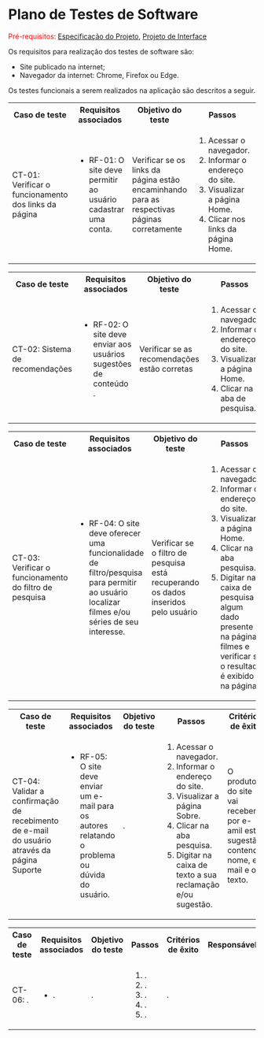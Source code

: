 # Plano de Testes de Software

<span style="color:red">Pré-requisitos: <a href="https://github.com/ICEI-PUC-Minas-PMV-ADS/pmv-ads-2024-1-e1-proj-web-t6-pmv-ads-2024-1-e1-projeto_entreteniment/blob/main/documentos/02-Especifica%C3%A7%C3%A3o%20do%20Projeto.md"> Especificação do Projeto</a></span>, <a href="https://github.com/ICEI-PUC-Minas-PMV-ADS/pmv-ads-2024-1-e1-proj-web-t6-pmv-ads-2024-1-e1-projeto_entreteniment/blob/main/documentos/04-Projeto%20de%20Interface.md"> Projeto de Interface</a>

Os requisitos para realização dos testes de software são:
<ul><li>Site publicado na internet;</li>
<li>Navegador da internet: Chrome, Firefox ou Edge.</li>
</ul>

Os testes funcionais a serem realizados na aplicação são descritos a seguir.

<table>
 <tr>
  <th>Caso de teste</th>
  <th>Requisitos associados</th>
  <th>Objetivo do teste</th>
  <th>Passos</th>
  <th>Critérios de êxito</th>
  <th>Responsável</th>
 </tr>
 <tr>
  <td>CT-01: Verificar o funcionamento dos links da página</td>
  <td>
   <ul>
    <li>RF-01:	O site deve permitir ao usuário cadastrar uma conta.</li>
   </ul>
  </td>
  <td>Verificar se os links da página estão encaminhando para as respectivas páginas corretamente</td>
  <td>
   <ol>
    <li>Acessar o navegador.</li>
    <li>Informar o endereço do site.</li>
    <li>Visualizar a página Home.</li>
    <li>Clicar nos links da página Home.</li>
   </ol>
   </td>
  <td>Todos os links da página Home devem encaminhar os usuários para as páginas descritas.</td>
  <td>André</td>
 </tr>
</table>

<table>
 <tr>
  <th>Caso de teste</th>
  <th>Requisitos associados</th>
  <th>Objetivo do teste</th>
  <th>Passos</th>
  <th>Critérios de êxito</th>
  <th>Responsável</th>
 </tr>
 <tr>
  <td>CT-02: Sistema de recomendações </td>
  <td>
   <ul>
    <li>RF-02:	O site deve enviar aos usuários sugestões de conteúdo .</li>
   </ul>
  </td>
  <td> Verificar se as recomendações estão corretas </td>
  <td>
   <ol>
    <li>Acessar o navegador.</li>
    <li>Informar o endereço do site.</li>
    <li>Visualizar a página Home.</li>
    <li>Clicar na aba de pesquisa.</li>
   </ol>
   </td>
  <td>Receber recomendações necessárias de acordo com o interesse do usuário.</td>
  <td>Daniel</td>
 </tr>
</table>

<table>
 <tr>
  <th>Caso de teste</th>
  <th>Requisitos associados</th>
  <th>Objetivo do teste</th>
  <th>Passos</th>
  <th>Critérios de êxito</th>
  <th>Responsável</th>
 </tr>
 <tr>
  <td>CT-03: Verificar o funcionamento do filtro de pesquisa</td>
  <td>
   <ul>
    <li>RF-04:	O site deve oferecer uma funcionalidade de filtro/pesquisa para permitir ao usuário localizar filmes e/ou séries de seu interesse.</li>
   </ul>
  </td>
  <td>Verificar se o filtro de pesquisa está recuperando os dados inseridos pelo usuário</td>
  <td>
   <ol>
    <li>Acessar o navegador.</li>
    <li>Informar o endereço do site.</li>
    <li>Visualizar a página Home.</li>
    <li>Clicar na aba pesquisa.</li>
    <li>Digitar na caixa de pesquisa algum dado presente na página filmes e verificar se o resultado é exibido na página.</li>
   </ol>
   </td>
  <td>Os dados inseridos no filtro de pesquisa devem exibir o dado solicitado.</td>
  <td>André</td>
 </tr>
</table>

<table>
 <tr>
  <th>Caso de teste</th>
  <th>Requisitos associados</th>
  <th>Objetivo do teste</th>
  <th>Passos</th>
  <th>Critérios de êxito</th>
  <th>Responsável</th>  
 </tr>
 <tr>
  <td>CT-04: Validar a confirmação de recebimento de e-mail do usuário através da página Suporte </td>
  <td>
   <ul>
    <li>RF-05:	O site deve enviar um e-mail para os autores relatando o problema ou dúvida do usuário.</li>
   </ul>
  </td>
  <td> .</td>
  <td>
   <ol>
    <li>Acessar o navegador.</li>
    <li>Informar o endereço do site.</li>
    <li>Visualizar a página Sobre.</li>
    <li>Clicar na aba pesquisa.</li>
    <li>Digitar na caixa de texto a sua reclamação e/ou sugestão.</li>
   </ol>
   </td>
  <td>O produtor do site vai receber por e-amil esta sugestão, contendo nome, e-mail e o texto.</td>
  <td>André</td>
 </tr>
</table>

<table>
 <tr>
  <th>Caso de teste</th>
  <th>Requisitos associados</th>
  <th>Objetivo do teste</th>
  <th>Passos</th>
  <th>Critérios de êxito</th>
  <th>Responsável</th>
 </tr>
 <tr>
  <td>CT-06: . </td>
  <td>
   <ul>
    <li> .</li>
   </ul>
  </td>
  <td> .</td>
  <td>
   <ol>
    <li> .</li>
    <li> .</li>
    <li> .</li>
    <li> .</li>
    <li> .</li>
   </ol>
   </td>
  <td> . </td>
 </tr>
</table>
